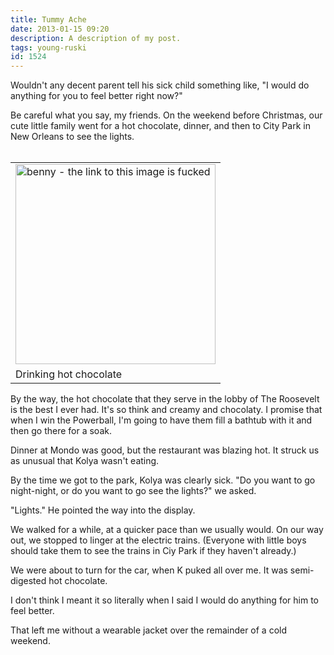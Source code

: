 ```yaml
---
title: Tummy Ache
date: 2013-01-15 09:20
description: A description of my post.
tags: young-ruski
id: 1524
---
```

Wouldn't any decent parent tell his sick child something like, "I would do anything for you to feel better right now?"

Be careful what you say, my friends.  On the weekend before Christmas, our cute little family went for a hot chocolate, dinner, and then to City Park in New Orleans to see the lights.  
<span class="spanEndPreview">&nbsp;</span>
<table class="alignright" width="340px"><tr><td><img src="http://theskinnyonbenny.com/img/gal/097%20-%20Xmas%20Season%202012/resIMG_20121221_3875.JPG" alt="benny - the link to this image is fucked" width="320px" /></td></tr><tr><td caption">Drinking hot chocolate</td></tr></table>

By the way, the hot chocolate that they serve in the lobby of The Roosevelt is the best I ever had.  It's so think and creamy and chocolaty.  I promise that when I win the Powerball, I'm going to have them fill a bathtub with it and then go there for a soak.

Dinner at Mondo was good, but the restaurant was blazing hot.  It struck us as unusual that Kolya wasn't eating.

By the time we got to the park, Kolya was clearly sick.  "Do you want to go night-night, or do you want to go see the lights?" we asked.

"Lights."  He pointed the way into the display.

We walked for a while, at a quicker pace than we usually would.  On our way out, we stopped to linger at the electric trains.  (Everyone with little boys should take them to see the trains in Ciy Park if they haven't already.)  

We were about to turn for the car, when K puked all over me.  It was semi-digested hot chocolate.

I don't think I meant it so literally when I said I would do anything for him to feel better.

That left me without a wearable jacket over the remainder of a cold weekend.
